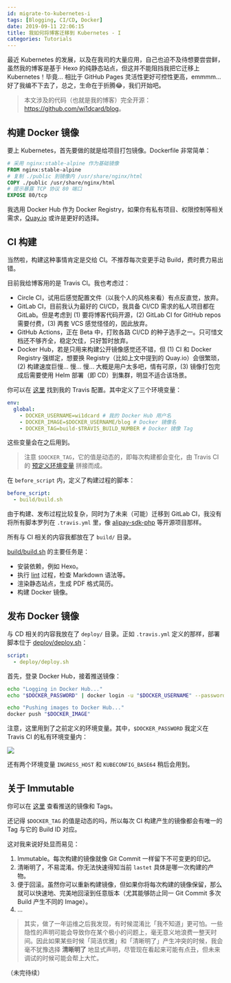 ```yaml
---
id: migrate-to-kubernetes-i
tags: [Blogging, CI/CD, Docker]
date: 2019-09-11 22:06:15
title: 我如何将博客迁移到 Kubernetes - I
categories: Tutorials
---
```


最近 Kubernetes 的发展，以及在我司的大量应用，自己也迫不及待想要尝尝鲜，虽然我的博客是基于 Hexo 的纯静态站点，但这并不能阻挡我把它迁移上 Kubernetes！毕竟... 相比于 GitHub Pages 灵活性更好可控性更高，emmmm... 好了我编不下去了，总之，生命在于折腾😂，我们开始吧。

<!--more-->

> 本文涉及的代码（也就是我的博客）完全开源：<https://github.com/wi1dcard/blog>。

## 构建 Docker 镜像

要上 Kubernetes，首先要做的就是给项目打包镜像。Dockerfile 非常简单：

```dockerfile
# 采用 nginx:stable-alpine 作为基础镜像
FROM nginx:stable-alpine
# 复制 ./public 到镜像内 /usr/share/nginx/html
COPY ./public /usr/share/nginx/html
# 提示暴露 TCP 协议 80 端口
EXPOSE 80/tcp
```

我选用 Docker Hub 作为 Docker Registry，如果你有私有项目、权限控制等相关需求，[Quay.io](https://quay.io/) 或许是更好的选择。

## CI 构建

当然啦，构建这种事情肯定是交给 CI。不推荐每次变更手动 Build，费时费力易出错。

目前我给博客用的是 Travis CI。我也考虑过：

- Circle CI，试用后感觉配置文件（以我个人的风格来看）有点反直觉，放弃。
- GitLab CI，目前我认为最好的 CI/CD，我具备 CI/CD 需求的私人项目都在 GitLab。但是考虑到 (1) 要将博客代码开源，(2) GitLab CI for GitHub repos 需要付费，(3) 两套 VCS 感觉怪怪的，因此放弃。
- GitHub Actions，正在 Beta 中，打败各路 CI/CD 的种子选手之一。只可惜文档还不够齐全，稳定欠佳，只好暂时放弃。
- Docker Hub，若是只用来构建公开镜像感觉还不错，但 (1) CI 和 Docker Registry 强绑定，想要换 Registry（比如上文中提到的 Quay.io）会很繁琐，(2) 构建速度巨慢... 慢... 慢... 大概是用户太多吧，情有可原，(3) 镜像打包完成后需要使用 Helm 部署（即 CD）到集群，明显不适合该场景。

你可以在 [这里](https://github.com/wi1dcard/blog/blob/master/.travis.yml) 找到我的 Travis 配置。其中定义了三个环境变量：

```yaml
env:
  global:
    - DOCKER_USERNAME=wi1dcard # 我的 Docker Hub 用户名
    - DOCKER_IMAGE=$DOCKER_USERNAME/blog # Docker 镜像名
    - DOCKER_TAG=build-$TRAVIS_BUILD_NUMBER # Docker 镜像 Tag
```

这些变量会在之后用到。

> 注意 `$DOCKER_TAG`，它的值是动态的，即每次构建都会变化，由 Travis CI 的 [预定义环境变量](https://docs.travis-ci.com/user/environment-variables/#default-environment-variables) 拼接而成。

在 `before_script` 内，定义了构建过程的脚本：

```yaml
before_script:
  - build/build.sh
```

由于构建、发布过程比较复杂，同时为了未来（可能）迁移到 GitLab CI，我没有将所有脚本罗列在 `.travis.yml` 里，像 [alipay-sdk-php](https://github.com/wi1dcard/alipay-sdk-php) 等开源项目那样。

所有与 CI 相关的内容我都放在了 `build/` 目录。

[build/build.sh](https://github.com/wi1dcard/blog/blob/master/build/build.sh) 的主要任务是：

- 安装依赖，例如 Hexo。
- 执行 [lint](https://en.wikipedia.org/wiki/Lint_(software)) 过程，检查 Markdown 语法等。
- 渲染静态站点，生成 PDF 格式简历。
- 构建 Docker 镜像。

## 发布 Docker 镜像

与 CD 相关的内容我放在了 `deploy/` 目录。正如 `.travis.yml` 定义的那样，部署脚本位于 [deploy/deploy.sh](https://github.com/wi1dcard/blog/blob/master/deploy/deploy.sh)：

```yaml
script:
  - deploy/deploy.sh
```

首先，登录 Docker Hub，接着推送镜像：

```bash
echo "Logging in Docker Hub..."
echo "$DOCKER_PASSWORD" | docker login -u "$DOCKER_USERNAME" --password-stdin

echo "Pushing images to Docker Hub..."
docker push "$DOCKER_IMAGE"
```

注意，这里用到了之前定义的环境变量。其中，`$DOCKER_PASSWORD` 我定义在 Travis CI 的私有环境变量内：

![](/resources/26b151e436bfc29717c1d9919eefbcc0.png)

还有两个环境变量 `INGRESS_HOST` 和 `KUBECONFIG_BASE64` 稍后会用到。

## 关于 Immutable

你可以在 [这里](https://hub.docker.com/r/wi1dcard/blog/tags) 查看推送的镜像和 Tags。

还记得 `$DOCKER_TAG` 的值是动态的吗，所以每次 CI 构建产生的镜像都会有唯一的 Tag 与它的 Build ID 对应。

这对我来说好处显而易见：

1. Immutable。每次构建的镜像就像 Git Commit 一样留下不可变更的印记。
2. 清晰明了，不易混淆。你无法快速得知当前 `lastet` 具体是哪一次构建的产物。
3. 便于回滚。虽然你可以重新构建镜像，但如果你将每次构建的镜像保留，那么就可以快速地、完美地回滚到任意版本（尤其能够防止同一 Git Commit 多次 Build 产生不同的 Image）。
4. ...

> 其实，做了一年运维之后我发现，有时候混淆比「我不知道」更可怕。一些隐性的声明可能会导致你在某个极小的问题上，毫无意义地浪费一整天时间。因此如果某些时候「简洁优雅」和「清晰明了」产生冲突的时候，我会毫不犹豫选择 **清晰明了** 地显式声明，尽管现在看起来可能有点丑，但未来调试的时候可能会帮上大忙。

（未完待续）
